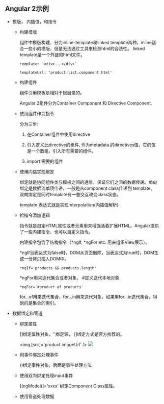 ## Angular 2示例

- 模版， 内插值，和指令

  - 构建模版

    组件中模版构建，分为inline-template和linked template两种。inline适合一些小的模版，但是无法通过工具来检测html的合法性。
    linked template是一个外链的html文件。

        template: `<div>...</div>`

        templateUrl: 'product-list.component.html'
  
  - 构建组件

    组件引用模板是相对于根目录的。

    Angular 2组件分为Container Component 和 Directive Component.

  - 使用组件作为指令

    分为三步:

    1. 在Container组件中使用directive

    2. 引入定义此directive的组件, 作为metadata 的directives值，它的值是一个数组。引入所有需要的组件。

    3. import 需要的组件

  - 使用内插实现绑定

    绑定就是协同组件类与模板之间的通信，保证它们之间的数据传递。单向绑定是数据流单项传递，一般是从component class传递到
    template。 双向绑定是同时template有一些交互改变class状态。

    template 表达式就是实现interpolation(内插值解析)

  - 給指令添加逻辑

    指令就是自定HTML属性或者元素用来增强活着扩展HTML。Angular提供了一些内建指令，也可以自定义指令。
  
    内建指令包含了结构指令（*ngIf, *ngFor etc. 用来组织View展示）。

    *ngIf当表达式为false时，DOM从页面删除，当表达式为true时，DOM生成一份拷贝插入DOM中。
 
        *ngIf='products && products.length'

    *ngFor用来迭代集合或者对象。 #定义迭代本地对象

        *ngFor='#product of products'

    for...of用来迭代集合，for...in用来迭代对象，如果用for...in迭代集合，得到的是集合的索引。

- 数据绑定和管道

   - 绑定属性

     []绑定属性对象，''绑定源， []绑定方式是官方推荐的。
     
       <img [src]='product.imageUrl' />
       <img src={{product.imageUrl}} />


   - 用事件绑定处理事件

     ()绑定事件对象，后面是事件处理方法

   - 使用双向绑定处理input事件

     [(ngModel)]='xxxx' 绑定Component Class属性。

   - 使用管道处理数据